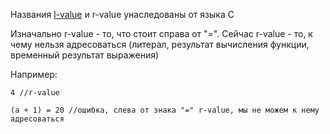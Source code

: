 Названия [l-value](l-value.md) и r-value унаследованы от языка С

Изначально r-value - то, что стоит справа от "=". Сейчас r-value - то, к чему нельзя адресоваться (литерал, результат вычисления функции, временный результат выражения)

Например:

`4 //r-value`

`(a + 1) = 20 //ошибка, слева от знака "=" r-value, мы не можем к нему адресоваться`
